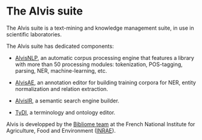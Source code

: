 # The Alvis suite

The Alvis suite is a text-mining and knowledge management suite, in use in scientific laboratories.

The Alvis suite has dedicated components:

- [AlvisNLP](https://bibliome.github.io/alvisnlp/), an automatic corpus processing engine that features a library with more than 50 processing modules: tokenization, POS-tagging, parsing, NER, machine-learning, etc.

- [AlvisAE](https://github.com/Bibliome/alvisae), an annotation editor for building training corpora for NER, entity normalization and relation extraction.

- [AlvisIR](https://github.com/bibliome/alvisae), a semantic search engine builder.

- [TyDI](https://forgemia.inra.fr/bibliome/tydi), a terminology and ontology editor.

Alvis is developped by the [Bibliome team](https://maiage.mathnum.inrae.fr/en/bibliome) at the French National Institute for Agriculture, Food and Environment ([INRAE](https://www.inrae.fr/en)).
